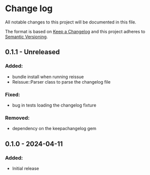 # Change log
All notable changes to this project will be documented in this file.

The format is based on [Keep a Changelog](http://keepachangelog.com/)
and this project adheres to [Semantic Versioning](http://semver.org/).

## 0.1.1 - Unreleased
### Added:
- bundle install when running reissue
- Reissue::Parser class to parse the changelog file
### Fixed:
- bug in tests loading the changelog fixture
### Removed:
- dependency on the keepachangelog gem

## 0.1.0 - 2024-04-11
### Added:
- Initial release

